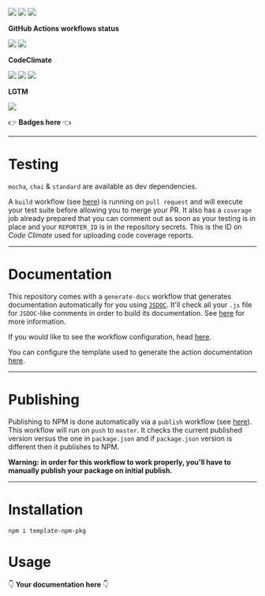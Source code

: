 ![](https://img.shields.io/github/package-json/v/kaskadi/template-npm-pkg)
![](https://img.shields.io/badge/code--style-standard-blue)
![](https://img.shields.io/github/license/kaskadi/template-npm-pkg?color=blue)

**GitHub Actions workflows status**

[![](https://img.shields.io/github/workflow/status/kaskadi/template-npm-pkg/publish?label=publish&logo=npm)](https://github.com/kaskadi/template-npm-pkg/actions?query=workflow%3Apublish)
[![](https://img.shields.io/github/workflow/status/kaskadi/template-npm-pkg/build?label=build&logo=mocha)](https://github.com/kaskadi/template-npm-pkg/actions?query=workflow%3Abuild)

**CodeClimate**

[![](https://img.shields.io/codeclimate/maintainability/kaskadi/template-npm-pkg?label=maintainability&logo=Code%20Climate)](https://codeclimate.com/github/kaskadi/template-npm-pkg)
[![](https://img.shields.io/codeclimate/tech-debt/kaskadi/template-npm-pkg?label=technical%20debt&logo=Code%20Climate)](https://codeclimate.com/github/kaskadi/template-npm-pkg)
[![](https://img.shields.io/codeclimate/coverage/kaskadi/template-npm-pkg?label=test%20coverage&logo=Code%20Climate)](https://codeclimate.com/github/kaskadi/template-npm-pkg)

**LGTM**

[![](https://img.shields.io/lgtm/grade/javascript/github/kaskadi/template-npm-pkg?label=code%20quality&logo=LGTM)](https://lgtm.com/projects/g/kaskadi/template-npm-pkg/?mode=list&logo=LGTM)

:point_right: **Badges here** :point_left:

****

# Testing

`mocha`, `chai` & `standard` are available as dev dependencies.

A `build` workflow (see [here](./.github/workflows/build.yml)) is running on `pull request` and will execute your test suite before allowing you to merge your PR. It also has a `coverage` job already prepared that you can comment out as soon as your testing is in place and your `REPORTER_ID` is in the repository secrets. This is the ID on _Code Climate_ used for uploading code coverage reports.

****

# Documentation

This repository comes with a `generate-docs` workflow that generates documentation automatically for you using [`JSDOC`](https://jsdoc.app/). It'll check all your `.js` file for `JSDOC`-like comments in order to build its documentation. See [here](https://github.com/kaskadi/action-generate-docs) for more information.

If you would like to see the workflow configuration, head [here](./.github/workflows/generate-docs.yml).

You can configure the template used to generate the action documentation [here](./docs/template.md).

****

# Publishing

Publishing to NPM is done automatically via a `publish` workflow (see [here](./.github/workflows/publish.yml)). This workflow will run on `push` to `master`. It checks the current published version versus the one in `package.json` and if `package.json` version is different then it publishes to NPM.

**Warning: in order for this workflow to work properly, you'll have to manually publish your package on initial publish.**

****

<!-- automatically generated documentation will be placed here -->
# Installation

```
npm i template-npm-pkg
```

# Usage


<!-- automatically generated documentation will be placed here -->

:point_down: **Your documentation here** :point_down: